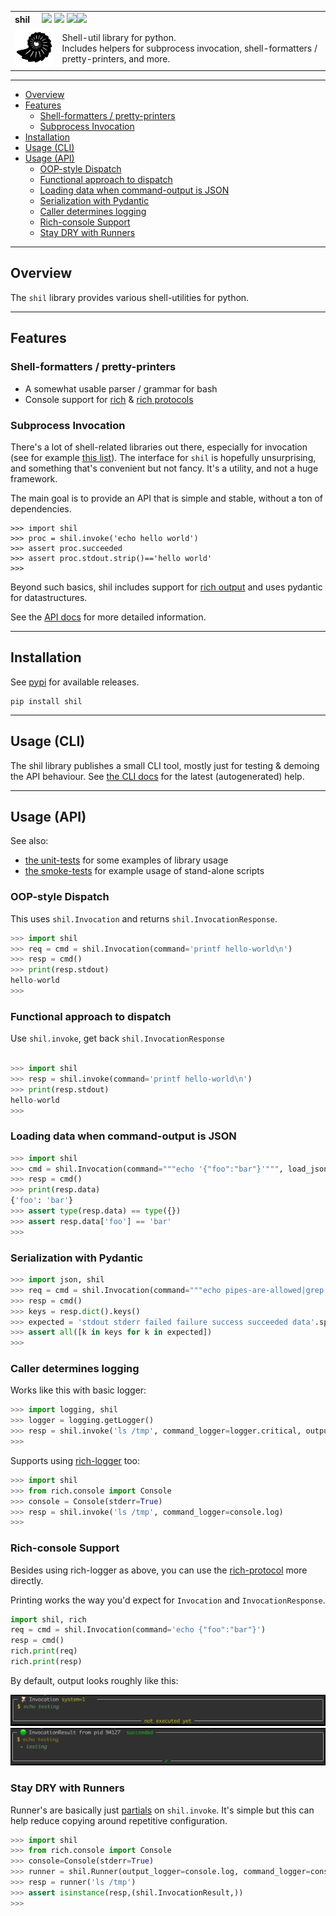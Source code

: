 <table>
  <tr>
    <td colspan=2>
      <strong>shil</strong>&nbsp;&nbsp;&nbsp;&nbsp;
      <a href=https://pypi.org/project/shil><img src="https://img.shields.io/pypi/l/shil.svg"></a>
      <a href=https://pypi.org/project/shil><img src="https://badge.fury.io/py/shil.svg"></a>
      <a href="https://github.com/elo-enterprises/shil/actions/workflows/python-publish.yml"><img src="https://github.com/elo-enterprises/shil/actions/workflows/python-publish.yml/badge.svg"></a><a href="https://github.com/elo-enterprises/shil/actions/workflows/python-test.yml"><img src="https://github.com/elo-enterprises/shil/actions/workflows/python-test.yml/badge.svg"></a>
    </td>
  </tr>
  <tr>
    <td width=15%><img src=https://raw.githubusercontent.com/elo-enterprises/shil/master/img/icon.png style="width:150px"></td>
    <td>
      Shell-util library for python.  <br/>
      Includes helpers for subprocess invocation, shell-formatters / pretty-printers, and more.
      <br/>
    </td>
  </tr>
</table>

---------------------------------------------------------------------------------

  * [Overview](#overview)
  * [Features](#features)
    * [Shell-formatters / pretty-printers](#shell-formatters--pretty-printers)
    * [Subprocess Invocation](#subprocess-invocation)
  * [Installation](#installation)
  * [Usage (CLI)](#usage-cli)
  * [Usage (API)](#usage-api)
    * [OOP-style Dispatch](#oop-style-dispatch)
    * [Functional approach to dispatch](#functional-approach-to-dispatch)
    * [Loading data when command-output is JSON](#loading-data-when-command-output-is-json)
    * [Serialization with Pydantic](#serialization-with-pydantic)
    * [Caller determines logging](#caller-determines-logging)
    * [Rich-console Support](#rich-console-support)
    * [Stay DRY with Runners](#stay-dry-with-runners)


---------------------------------------------------------------------------------

## Overview

The `shil` library provides various shell-utilities for python.

-------------------------------------------------------------------------------

## Features

### Shell-formatters / pretty-printers

* A somewhat usable parser / grammar for bash
* Console support for [rich](https://rich.readthedocs.io/en/stable/index.html) & [rich protocols](https://rich.readthedocs.io/en/stable/protocol.html)

### Subprocess Invocation

There's a lot of shell-related libraries out there, especially for invocation (see for example [this list](https://www.pyinvoke.org/prior-art.html)).
The interface for `shil` is hopefully unsurprising, and something that's convenient but not fancy.  It's a utility, and not a huge framework.  

The main goal is to provide an API that is simple and stable, without a ton of dependencies.

```
>>> import shil 
>>> proc = shil.invoke('echo hello world')
>>> assert proc.succeeded
>>> assert proc.stdout.strip()=='hello world'
>>>
```

Beyond such basics, shil includes support for [rich output](#) and uses pydantic for datastructures.

See the [API docs](#usage-api) for more detailed information.  


---------------------------------------------------------------------------------

## Installation

See [pypi](https://pypi.org/project/shil/) for available releases.

```
pip install shil
```

---------------------------------------------------------------------------------

## Usage (CLI)

The shil library publishes a small CLI tool, mostly just for testing & demoing the API behaviour. See [the CLI docs](docs/cli/) for the latest (autogenerated) help.

-------------------------------------------------------------------------------

## Usage (API)

See also:

* [the unit-tests](tests/units) for some examples of library usage
* [the smoke-tests](tests/smoke/test.sh) for example usage of stand-alone scripts

### OOP-style Dispatch 

This uses `shil.Invocation` and returns `shil.InvocationResponse`.

```python
>>> import shil 
>>> req = cmd = shil.Invocation(command='printf hello-world\n')
>>> resp = cmd()
>>> print(resp.stdout)
hello-world
>>>
```

### Functional approach to dispatch

Use `shil.invoke`, get back `shil.InvocationResponse` 

```python

>>> import shil 
>>> resp = shil.invoke(command='printf hello-world\n')
>>> print(resp.stdout)
hello-world
>>>
```

### Loading data when command-output is JSON

```python
>>> import shil 
>>> cmd = shil.Invocation(command="""echo '{"foo":"bar"}'""", load_json=True)
>>> resp = cmd()
>>> print(resp.data)
{'foo': 'bar'}
>>> assert type(resp.data) == type({})
>>> assert resp.data['foo'] == 'bar'
>>>
```

### Serialization with Pydantic

```python
>>> import json, shil 
>>> req = cmd = shil.Invocation(command="""echo pipes-are-allowed|grep allowed""")
>>> resp = cmd()
>>> keys = resp.dict().keys()
>>> expected = 'stdout stderr failed failure success succeeded data'.split()
>>> assert all([k in keys for k in expected])
>>>
```

### Caller determines logging 

Works like this with basic logger:

```python
>>> import logging, shil 
>>> logger = logging.getLogger()
>>> resp = shil.invoke('ls /tmp', command_logger=logger.critical, output_logger=logger.warning)
>>>
```

Supports using [rich-logger](https://rich.readthedocs.io/en/stable/logging.html) too:

```python
>>> import shil 
>>> from rich.console import Console 
>>> console = Console(stderr=True)
>>> resp = shil.invoke('ls /tmp', command_logger=console.log)
>>>
```

### Rich-console Support

Besides using rich-logger as above, you can use the [rich-protocol](https://rich.readthedocs.io/en/stable/protocol.html) more directly.  

Printing works the way you'd expect for `Invocation` and `InvocationResponse`.

```python
import shil, rich
req = cmd = shil.Invocation(command='echo {"foo":"bar"}')
resp = cmd()
rich.print(req)
rich.print(resp)
```
By default, output looks roughly like this:

![rich console](https://raw.githubusercontent.com/elo-enterprises/shil/master/img/rich-1.png)
<br/>
![rich console](https://raw.githubusercontent.com/elo-enterprises/shil/master/img/rich-2.png)

### Stay DRY with Runners

Runner's are basically just [partials](https://en.wikipedia.org/wiki/Partial_application) on `shil.invoke`.  It's simple but this can help reduce copying around repetitive configuration.

```python
>>> import shil 
>>> from rich.console import Console 
>>> console=Console(stderr=True)
>>> runner = shil.Runner(output_logger=console.log, command_logger=console.log)
>>> resp = runner('ls /tmp')
>>> assert isinstance(resp,(shil.InvocationResult,))
>>>
```
